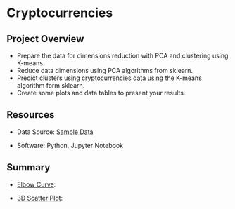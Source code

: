 # Cryptocurrencies

## Project Overview

- Prepare the data for dimensions reduction with PCA and clustering using K-means.
- Reduce data dimensions using PCA algorithms from sklearn.
- Predict clusters using cryptocurrencies data using the K-means algorithm form sklearn.
- Create some plots and data tables to present your results.





## Resources
- Data Source: [Sample Data](https://github.com/vrod237/Cryptocurrencies/blob/master/Resources/crypto_data.csv)


- Software: Python, Jupyter Notebook

## Summary
- [Elbow Curve](https://github.com/vrod237/Cryptocurrencies/blob/master/elbow_curve.png):

- [3D Scatter Plot](https://github.com/vrod237/Cryptocurrencies/blob/master/3d_cluster.png):

